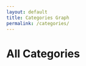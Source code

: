 ```yaml
---
layout: default
title: Categories Graph
permalink: /categories/
---
```


<h1>All Categories</h1>
<div id="network" style="width: 100%; height: 600px; border: 1px solid var(--gray); border-radius: 12px;"></div>

<link href="https://unpkg.com/vis-network/styles/vis-network.css" rel="stylesheet" />
<script src="https://unpkg.com/vis-network/standalone/umd/vis-network.min.js"></script>

<script>
  document.addEventListener("DOMContentLoaded", function () {
    const vars = getComputedStyle(document.documentElement);
    const textColor = vars.getPropertyValue('--text').trim();
    const nodeColor = vars.getPropertyValue('--gray').trim();
    const edgeColor = vars.getPropertyValue('--link').trim();

    // Central hub node (invisible label, big dot)
    const nodes = new vis.DataSet([
      {
        id: 'center',
        label: '',
        value: 30,
        color: {
          background: nodeColor,
          border: nodeColor
        },
        font: { color: textColor },
        physics: false
      },
    ]);

    const categories = [];

    // Build category list and nodes
    {% assign all_categories = "" | split: "" %}
    {% for note in site.notes %}
      {% if note.published != false and note.categories %}
        {% for cat in note.categories %}
          {% assign slug = cat | slugify %}
          {% unless all_categories contains slug %}
            {% assign all_categories = all_categories | push: slug %}
            categories.push({ id: "{{ slug }}", label: "{{ cat }}" });
          {% endunless %}
        {% endfor %}
      {% endif %}
    {% endfor %}

    // Add nodes
    categories.forEach(cat => {
      nodes.add({
        id: cat.id,
        label: cat.label,
        value: 5,
        color: {
          background: nodeColor,
          border: nodeColor
        },
        font: { color: textColor }
      });
    });

    // Edges: center to each category
    const edges = categories.map(cat => ({
      from: 'center',
      to: cat.id,
      dashes: true,
      color: { color: edgeColor },
      width: 1.5
    }));

    // Edges: between every category (to form mesh network)
    for (let i = 0; i < categories.length; i++) {
      for (let j = i + 1; j < categories.length; j++) {
        edges.push({
          from: categories[i].id,
          to: categories[j].id,
          dashes: true,
          color: { color: edgeColor },
          width: 0.5
        });
      }
    }

    const container = document.getElementById("network");
    const data = { nodes: nodes, edges: edges };
    const options = {
      nodes: {
        shape: "dot",
        scaling: { min: 5, max: 15 },
        font: { size: 14, color: textColor }
      },
      layout: { improvedLayout: true },
      physics: {
        barnesHut: {
          gravitationalConstant: -9000,
          springLength: 100,
          springConstant: 0.05
        },
        stabilization: true
      },
      edges: {
        smooth: true
      },
      interaction: {
        dragNodes: true,
        hover: true
      }
    };

    new vis.Network(container, data, options);
  });
</script>
